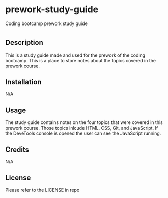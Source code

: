 # prework-study-guide
Coding bootcamp prework study guide
# <Prework Study Guide Webpage>

## Description 

This is a study guide made and used for the prework of the coding bootcamp. This is a place to store notes about the topics covered in the prework course. 

## Installation

N/A

## Usage

The study guide contains notes on the four topics that were covered in this prework course. Those topics inlcude HTML, CSS, Git, and JavaScript. If the DeveTools console is opened the user can see the JavaScript running. 

## Credits

N/A

## License 

Please refer to the LICENSE in repo

